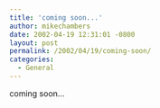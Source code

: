 ```yaml
---
title: 'coming soon...'
author: mikechambers
date: 2002-04-19 12:31:01 -0800
layout: post
permalink: /2002/04/19/coming-soon/
categories:
  - General
---
```



coming soon...